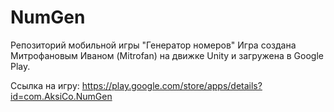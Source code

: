 # NumGen

Репозиторий мобильной игры "Генератор номеров"
Игра создана Митрофановым Иваном (Mitrofan) на движке Unity и загружена в Google Play.

Ссылка на игру: https://play.google.com/store/apps/details?id=com.AksiCo.NumGen
